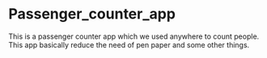 # Passenger_counter_app
This is a passenger counter app which we used anywhere to count people. This app basically reduce the need of pen paper and some other things.
